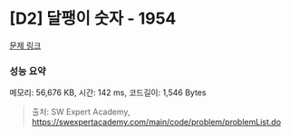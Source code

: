 # [D2] 달팽이 숫자 - 1954 

[문제 링크](https://swexpertacademy.com/main/code/problem/problemDetail.do?contestProbId=AV5PobmqAPoDFAUq) 

### 성능 요약

메모리: 56,676 KB, 시간: 142 ms, 코드길이: 1,546 Bytes



> 출처: SW Expert Academy, https://swexpertacademy.com/main/code/problem/problemList.do